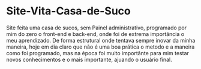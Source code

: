 # Site-Vita-Casa-de-Suco

Site feita uma casa de sucos, sem Painel administrativo, programado por mim do zero o front-end e back-end, onde foi de extrema importância o meu aprendizado.
De forma estrutural onde tentava sempre inovar da minha maneira, hoje em dia claro que não é uma boa prática o metodo e a maneira
como foi programado, mas na época foi muito importânte para mim testar novos conhecimentos e o mais importante, ajuando o usuário final.


